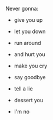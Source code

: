 Never gonna:

- give you up
- let you down
- run around
- and hurt you

- make you cry
- say goodbye
- tell a lie
- dessert you

- I'm no
